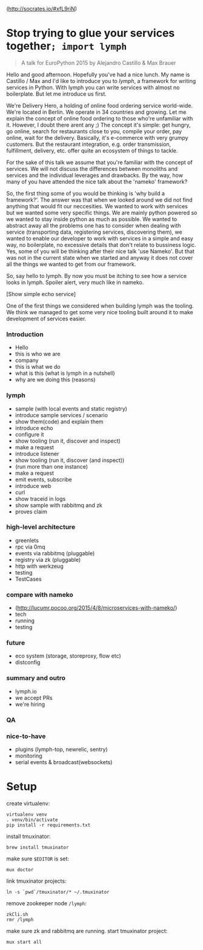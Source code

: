 (http://socrates.io/#xfL9riN)

# Stop trying to glue your services together`; import lymph`

> A talk for EuroPython 2015 by Alejandro Castillo & Max Brauer

Hello and good afternoon. Hopefully you've had a nice lunch. My name is
Castillo / Max and I'd like to introduce you to _lymph_, a framework for
writing services in Python. With lymph you can write services with almost no
boilerplate. But let me introduce us first.

We're Delivery Hero, a holding of online food ordering service world-wide.
We're located in Berlin.  We operate in 34 countries and growing. Let me
explain the concept of online food ordering to those who're unfamiliar with it.
However, I doubt there arent any ;) The concept it's simple: get hungry, go
online, search for restaurants close to you, compile your order, pay online,
wait for the delivery. Basically, it's e-commerce with very grumpy customers.
But the restaurant integration, e.g. order transmission, fulfillment, delivery,
etc. offer quite an ecosystem of things to tackle.

For the sake of this talk we assume that you're familiar with the concept of
services. We will not discuss the differences between monoliths and services
and the individual leverages and drawbacks. By the way, how many of you have
attended the nice talk about the 'nameko' framework?

So, the first thing some of you would be thinking is 'why build a framework?'.
The answer was that when we looked around we did not find anything that would
fit our neccesities. We wanted to work with services but we wanted some very
specific things. We are mainly python powered so we wanted to stay inside
python as much as possible. We wanted to abstract away all the problems one has
to consider when dealing with service (transporting data, registering services,
discovering them), we wanted to enable our developer to work with services in a
simple and easy way, no boilerplate, no excessive details that don't relate to
bussiness logic. Yes, some of you will be thinking after their nice talk 'use
Nameko'. But that was not in the current state when we started and anyway it
does not cover all the things we wanted to get from our framework.

So, say hello to lymph. By now you must be itching to see how a service looks
in lymph. Spoiler alert, very much like in nameko.

[Show simple echo service]

One of the first things we considered when building lymph was the tooling. We
think we managed to get some very nice tooling built around it to make
development of services easier.

### Introduction
* Hello
* this is who we are
* company
* this is what we do
* what is this (what is lymph in a nutshell)
* why are we doing this (reasons)

### lymph
* sample (with local events and static registry)
 * introduce sample services / scenario
 * show them(code) and explain them
 * introduce echo
 * configure it
 * show tooling (run it, discover and inspect)
 * make a request
 * introduce listener
 * show tooling (run it, discover (and inspect))
 * (run more than one instance)
 * make a request
 * emit events, subscribe
 * introduce web
 * curl
 * show traceid in logs
* show sample with rabbitmq and zk
 * proves claim

### high-level architecture
* greenlets
* rpc via 0mq
* events via rabbitmq (pluggable)
* registry via zk (pluggable)
* http with werkzeug
* testing
* TestCases

### compare with nameko
* (http://lucumr.pocoo.org/2015/4/8/microservices-with-nameko/)
* tech
* running
* testing

### future
* eco system (storage, storeproxy, flow etc)
* distconfig

### summary and outro
* lymph.io
* we accept PRs
* we're hiring

### QA
 
### nice-to-have
* plugins (lymph-top, newrelic, sentry)
* monitoring
* serial events & broadcast(websockets)

# Setup

create virtualenv:
```
virtualenv venv
. venv/bin/activate
pip install -r requirements.txt
```

install tmuxinator:
```
brew install tmuxinator
```

make sure `$EDITOR` is set:
```
mux doctor
```

link tmuxinator projects:
```
ln -s `pwd`/tmuxinator/* ~/.tmuxinator
```

remove zookeeper node `/lymph`:
```
zkCli.sh
rmr /lymph
```

make sure zk and rabbitmq are running. start tmuxinator project:
```
mux start all
```

